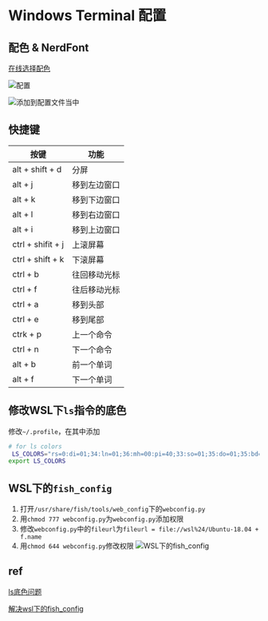 # Windows Terminal 配置

## 配色 & NerdFont

[在线选择配色](https://atomcorp.github.io/themes/)

![配置](https://i.loli.net/2020/08/06/NHpXngi7u6oMjfb.png)

![添加到配置文件当中](https://i.loli.net/2020/08/06/iSdKvReYHcF5M1N.png)


## 快捷键

| 按键              | 功能         |
|-------------------|--------------|
| alt + shift + d   | 分屏         |
| alt + j           | 移到左边窗口 |
| alt + k           | 移到下边窗口 |
| alt + l           | 移到右边窗口 |
| alt + i           | 移到上边窗口 |
| ctrl + shifit + j | 上滚屏幕     |
| ctrl + shift + k  | 下滚屏幕     |
| ctrl + b          | 往回移动光标 |
| ctrl + f          | 往后移动光标 |
| ctrl + a          | 移到头部     |
| ctrl + e          | 移到尾部     |
| ctrk + p          | 上一个命令   |
| ctrl + n          | 下一个命令   |
| alt + b           | 前一个单词   |
| alt + f           | 下一个单词   |

## 修改WSL下`ls`指令的底色
修改`~/.profile`，在其中添加

```bash
# for ls colors
 LS_COLORS="rs=0:di=01;34:ln=01;36:mh=00:pi=40;33:so=01;35:do=01;35:bd=40;33;01:cd=40;33;01:or=40;31;01:su=37;41:sg=30;43:ca=30;41:tw=30;42:ow=01;34:st=37;44:ex=01;32:*.tar=01;31:*.tgz=01;31:*.arc=01;31:*.arj=01;31:*.taz=01;31:*.lha=01;31:*.lz4=01;31:*.lzh=01;31:*.lzma=01;31:*.tlz=01;31:*.txz=01;31:*.tzo=01;31:*.t7z=01;31:*.zip=01;31:*.z=01;31:*.Z=01;31:*.dz=01;31:*.gz=01;31:*.lrz=01;31:*.lz=01;31:*.lzo=01;31:*.xz=01;31:*.bz2=01;31:*.bz=01;31:*.tbz=01;31:*.tbz2=01;31:*.tz=01;31:*.deb=01;31:*.rpm=01;31:*.jar=01;31:*.war=01;31:*.ear=01;31:*.sar=01;31:*.rar=01;31:*.alz=01;31:*.ace=01;31:*.zoo=01;31:*.cpio=01;31:*.7z=01;31:*.rz=01;31:*.cab=01;31:*.jpg=01;35:*.jpeg=01;35:*.gif=01;35:*.bmp=01;35:*.pbm=01;35:*.pgm=01;35:*.ppm=01;35:*.tga=01;35:*.xbm=01;35:*.xpm=01;35:*.tif=01;35:*.tiff=01;35:*.png=01;35:*.svg=01;35:*.svgz=01;35:*.mng=01;35:*.pcx=01;35:*.mov=01;35:*.mpg=01;35:*.mpeg=01;35:*.m2v=01;35:*.mkv=01;35:*.webm=01;35:*.ogm=01;35:*.mp4=01;35:*.m4v=01;35:*.mp4v=01;35:*.vob=01;35:*.qt=01;35:*.nuv=01;35:*.wmv=01;35:*.asf=01;35:*.rm=01;35:*.rmvb=01;35:*.flc=01;35:*.avi=01;35:*.fli=01;35:*.flv=01;35:*.gl=01;35:*.dl=01;35:*.xcf=01;35:*.xwd=01;35:*.yuv=01;35:*.cgm=01;35:*.emf=01;35:*.axv=01;35:*.anx=01;35:*.ogv=01;35:*.ogx=01;35:*.aac=00;36:*.au=00;36:*.flac=00;36:*.m4a=00;36:*.mid=00;36:*.midi=00;36:*.mka=00;36:*.mp3=00;36:*.mpc=00;36:*.ogg=00;36:*.ra=00;36:*.wav=00;36:*.axa=00;36:*.oga=00;36:*.spx=00;36:*.xspf=00;36:"
export LS_COLORS
```
## WSL下的`fish_config`
1. 打开`/usr/share/fish/tools/web_config`下的`webconfig.py`
2. 用`chmod 777 webconfig.py`为`webconfig.py`添加权限
3. 修改`webconfig.py`中的`fileurl`为`fileurl = file://wsl%24/Ubuntu-18.04 + f.name`
4. 用`chmod 644 webconfig.py`修改权限
![WSL下的fish_config](https://i.loli.net/2020/08/06/CEBDXeI3O4JYkvW.png)

## ref

[ls底色问题](https://www.jianshu.com/p/c0a7506b58b2)

[解决wsl下的fish_config](https://github.com/fish-shell/fish-shell/issues/4299)

